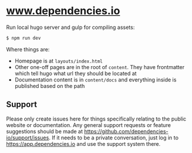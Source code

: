 # www.dependencies.io

Run local hugo server and gulp for compiling assets:
```sh
$ npm run dev
```

Where things are:
- Homepage is at `layouts/index.html`
- Other one-off pages are in the root of `content`. They have frontmatter which tell
hugo what url they should be located at
- Documentation content is in `content/docs` and everything inside is published based on the path

## Support

Please only create issues here for things specifically relating to the public website or documentation. Any general support requests or feature suggestions should be made at https://github.com/dependencies-io/support/issues. If it needs to be a private conversation, just log in to https://app.dependencies.io and use the support system there.
